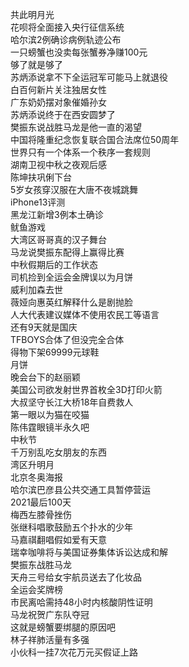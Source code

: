 共此明月光  
花呗将全面接入央行征信系统  
哈尔滨2例确诊病例轨迹公布  
一只螃蟹也没卖每张蟹券净赚100元  
够了就是够了  
苏炳添说拿不下全运冠军可能马上就退役  
白百何新片关注独居女性  
广东奶奶摆对象催婚孙女  
苏炳添说终于在西安圆梦了  
樊振东说战胜马龙是他一直的渴望  
中国将隆重纪念恢复联合国合法席位50周年  
世界只有一个体系一个秩序一套规则  
湖南卫视中秋之夜观后感  
陈坤扶巩俐下台  
5岁女孩穿汉服在大唐不夜城跳舞  
iPhone13评测  
黑龙江新增3例本土确诊  
鱿鱼游戏  
大湾区哥哥真的汉子舞台  
马龙说樊振东配得上赢得比赛  
中秋假期后的工作状态  
司机捡到全运会金牌误以为月饼  
威利加森去世  
薇娅向惠英红解释什么是剧抛脸  
人大代表建议媒体不使用农民工等语言  
还有9天就是国庆  
TFBOYS合体了但没完全合体  
得物下架69999元球鞋  
月饼  
晚会台下的赵丽颖  
美国公司欲发射世界首枚全3D打印火箭  
大叔坚守长江大桥18年自费救人  
第一眼以为猫在咬猫  
陈伟霆眼镜半永久吧  
中秋节  
千万别乱吃女朋友的东西  
湾区升明月  
北京冬奥海报  
哈尔滨巴彦县公共交通工具暂停营运  
2021最后100天  
梅西左膝骨挫伤  
张继科唱歌鼓励五个扑水的少年  
马嘉祺翻唱假如爱有天意  
瑞幸咖啡将与美国证券集体诉讼达成和解  
樊振东战胜马龙  
天舟三号给女宇航员送去了化妆品  
全运会奖牌榜  
市民离哈需持48小时内核酸阴性证明  
马龙祝贺广东队夺冠  
这就是螃蟹要绑腿的原因吧  
林子祥肺活量有多强  
小伙科一挂7次花万元买假证上路  
